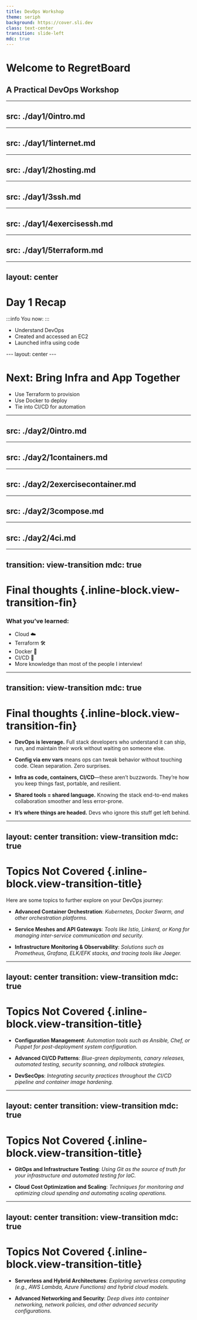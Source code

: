 ```yaml
---
title: DevOps Workshop
theme: seriph
background: https://cover.sli.dev
class: text-center
transition: slide-left
mdc: true
---
```


# Welcome to RegretBoard
## A Practical DevOps Workshop

---
src: ./day1/0intro.md 
---

---
src: ./day1/1internet.md
---

---
src: ./day1/2hosting.md
---

---
src: ./day1/3ssh.md
---

---
src: ./day1/4exercisessh.md
---

---
src: ./day1/5terraform.md
---

---
layout: center
---

# Day 1 Recap

:::info
You now:
:::
<VClickList>

- Understand DevOps
- Created and accessed an EC2
- Launched infra using code

</VClickList>
---
layout: center
---

# Next: Bring Infra and App Together
<VClickList>

- Use Terraform to provision
- Use Docker to deploy
- Tie into CI/CD for automation

</VClickList>

---
src: ./day2/0intro.md
---

---
src: ./day2/1containers.md
---

---
src: ./day2/2exercisecontainer.md
---

---
src: ./day2/3compose.md
---

---
src: ./day2/4ci.md
---

---
transition: view-transition
mdc: true
---

# Final thoughts {.inline-block.view-transition-fin}

### What you’ve learned:
<VClickList>

- Cloud ☁️
- Terraform 🛠️
- Docker 🐳
- CI/CD 🔁
- More knowledge than most of the people I interview!

</VClickList>

---
transition: view-transition
mdc: true
---

# Final thoughts {.inline-block.view-transition-fin}
<VClickList>

- **DevOps is leverage.** Full stack developers who understand it can ship, run, and maintain their work without waiting on someone else.

- **Config via env vars** means ops can tweak behavior without touching code. Clean separation. Zero surprises.

- **Infra as code, containers, CI/CD**—these aren’t buzzwords. They’re how you keep things fast, portable, and resilient.

- **Shared tools = shared language.** Knowing the stack end-to-end makes collaboration smoother and less error-prone.

- **It’s where things are headed.** Devs who ignore this stuff get left behind.

</VClickList>

---
layout: center
transition: view-transition
mdc: true
---

# Topics Not Covered {.inline-block.view-transition-title}

Here are some topics to further explore on your DevOps journey:
<VClickList>

- **Advanced Container Orchestration**:
  *Kubernetes, Docker Swarm, and other orchestration platforms.*

- **Service Meshes and API Gateways**:
  *Tools like Istio, Linkerd, or Kong for managing inter-service communication and security.*

- **Infrastructure Monitoring & Observability**:
  *Solutions such as Prometheus, Grafana, ELK/EFK stacks, and tracing tools like Jaeger.*

</VClickList>

---
layout: center
transition: view-transition
mdc: true
---

# Topics Not Covered {.inline-block.view-transition-title}
<VClickList>

- **Configuration Management**: 
  *Automation tools such as Ansible, Chef, or Puppet for post-deployment system configuration.*

- **Advanced CI/CD Patterns**:
  *Blue-green deployments, canary releases, automated testing, security scanning, and rollback strategies.*

- **DevSecOps**:
  *Integrating security practices throughout the CI/CD pipeline and container image hardening.*

</VClickList>

---
layout: center
transition: view-transition
mdc: true
---

# Topics Not Covered {.inline-block.view-transition-title}
<VClickList>

- **GitOps and Infrastructure Testing**:
  *Using Git as the source of truth for your infrastructure and automated testing for IaC.*

- **Cloud Cost Optimization and Scaling**:
  *Techniques for monitoring and optimizing cloud spending and automating scaling operations.*

</VClickList>

---
layout: center
transition: view-transition
mdc: true
---
# Topics Not Covered {.inline-block.view-transition-title}
<VClickList>

- **Serverless and Hybrid Architectures**:
  *Exploring serverless computing (e.g., AWS Lambda, Azure Functions) and hybrid cloud models.*

- **Advanced Networking and Security**:
  *Deep dives into container networking, network policies, and other advanced security configurations.*

</VClickList>
